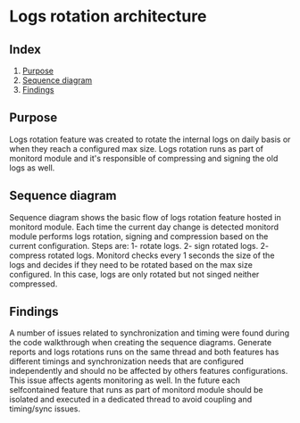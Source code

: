# Logs rotation architecture
## Index
1. [Purpose](#purpose)
2. [Sequence diagram](#sequence-diagram)
3. [Findings](#findings)

## Purpose
Logs rotation feature was created to rotate the internal logs on daily basis or when they reach a configured max size. Logs rotation runs as part of monitord module and it's responsible of compressing and signing the old logs as well.

## Sequence diagram
Sequence diagram shows the basic flow of logs rotation feature hosted in monitord module. Each time the current day change is detected monitord module performs logs rotation, signing and compression based on the current configuration. Steps are:
1- rotate logs.
2- sign rotated logs.
2- compress rotated logs.
Monitord checks every 1 seconds the size of the logs and decides if they need to be rotated based on the max size configured. In this case, logs are only rotated but not singed neither compressed.

## Findings
A number of issues related to synchronization and timing were found during the code walkthrough when creating the sequence diagrams.
Generate reports and logs rotations runs on the same thread and both features has different timings and synchronization needs that are configured independently and should no be affected by others features configurations. This issue affects agents monitoring as well.
In the future each selfcontained feature that runs as part of monitord module should be isolated and executed in a dedicated thread to avoid coupling and timing/sync issues.
